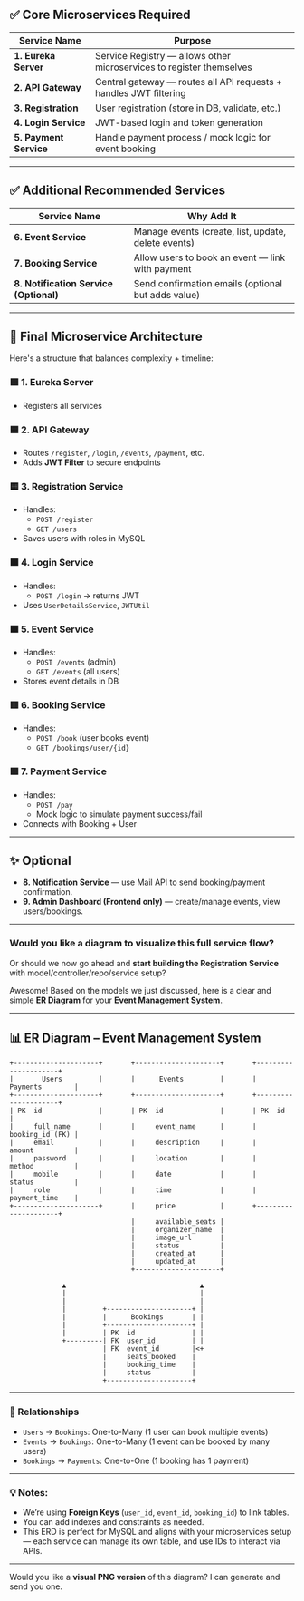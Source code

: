 ## ✅ Core Microservices Required

| Service Name         | Purpose                                                               |
|----------------------|-----------------------------------------------------------------------|
| **1. Eureka Server** | Service Registry — allows other microservices to register themselves |
| **2. API Gateway**   | Central gateway — routes all API requests + handles JWT filtering    |
| **3. Registration**  | User registration (store in DB, validate, etc.)                      |
| **4. Login Service** | JWT-based login and token generation                                  |
| **5. Payment Service** | Handle payment process / mock logic for event booking               |

---

## ✅ Additional Recommended Services

| Service Name         | Why Add It                                                            |
|----------------------|-----------------------------------------------------------------------|
| **6. Event Service**     | Manage events (create, list, update, delete events)                   |
| **7. Booking Service**   | Allow users to book an event — link with payment                     |
| **8. Notification Service (Optional)** | Send confirmation emails (optional but adds value)       |

---

## 🧱 Final Microservice Architecture

Here's a structure that balances complexity + timeline:

### 🟩 **1. Eureka Server**
- Registers all services

### 🟦 **2. API Gateway**
- Routes `/register`, `/login`, `/events`, `/payment`, etc.
- Adds **JWT Filter** to secure endpoints

### 🟨 **3. Registration Service**
- Handles:
  - `POST /register`
  - `GET /users`
- Saves users with roles in MySQL

### 🟧 **4. Login Service**
- Handles:
  - `POST /login` → returns JWT
- Uses `UserDetailsService`, `JWTUtil`

### 🟫 **5. Event Service**
- Handles:
  - `POST /events` (admin)
  - `GET /events` (all users)
- Stores event details in DB

### 🟥 **6. Booking Service**
- Handles:
  - `POST /book` (user books event)
  - `GET /bookings/user/{id}`

### 🟪 **7. Payment Service**
- Handles:
  - `POST /pay`
  - Mock logic to simulate payment success/fail
- Connects with Booking + User

---

## ✨ Optional

- **8. Notification Service** — use Mail API to send booking/payment confirmation.
- **9. Admin Dashboard (Frontend only)** — create/manage events, view users/bookings.

---

### Would you like a diagram to visualize this full service flow?
Or should we now go ahead and **start building the Registration Service** with model/controller/repo/service setup?


Awesome! Based on the models we just discussed, here is a clear and simple **ER Diagram** for your **Event Management System**.

---

## 📊 **ER Diagram – Event Management System**

```text
+---------------------+       +---------------------+       +---------------------+
|       Users         |       |      Events         |       |      Payments        |
+---------------------+       +---------------------+       +---------------------+
| PK  id              |       | PK  id              |       | PK  id              |
|     full_name       |       |     event_name      |       |     booking_id (FK) |
|     email           |       |     description     |       |     amount          |
|     password        |       |     location        |       |     method          |
|     mobile          |       |     date            |       |     status          |
|     role            |       |     time            |       |     payment_time    |
+---------------------+       |     price           |       +---------------------+
                              |     available_seats |
                              |     organizer_name  |
                              |     image_url       |
                              |     status          |
                              |     created_at      |
                              |     updated_at      |
                              +---------------------+

             ▲                                 ▲
             |                                 |
             |                                 |
             |         +---------------------+ |
             |         |      Bookings       | |
             |         +---------------------+ |
             |         | PK  id              | |
             +---------| FK  user_id         | |
                       | FK  event_id        |<+
                       |     seats_booked    |
                       |     booking_time    |
                       |     status          |
                       +---------------------+
```

---

### 🔗 Relationships

- `Users` → `Bookings`: One-to-Many (1 user can book multiple events)
- `Events` → `Bookings`: One-to-Many (1 event can be booked by many users)
- `Bookings` → `Payments`: One-to-One (1 booking has 1 payment)

---

### 💡 Notes:
- We’re using **Foreign Keys** (`user_id`, `event_id`, `booking_id`) to link tables.
- You can add indexes and constraints as needed.
- This ERD is perfect for MySQL and aligns with your microservices setup — each service can manage its own table, and use IDs to interact via APIs.

---

Would you like a **visual PNG version** of this diagram? I can generate and send you one.
